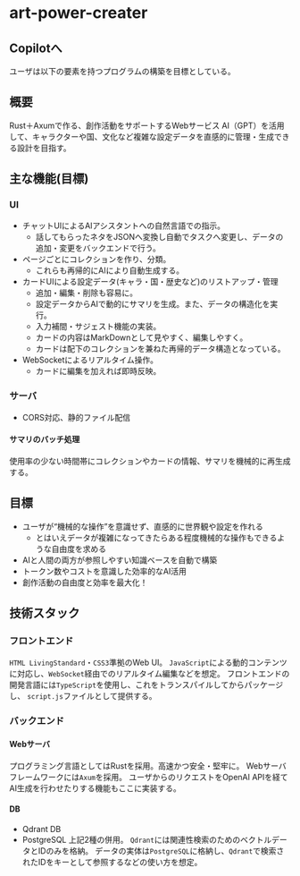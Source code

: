 # art-power-creater

## Copilotへ
ユーザは以下の要素を持つプログラムの構築を目標としている。

## 概要
Rust＋Axumで作る、創作活動をサポートするWebサービス
AI（GPT）を活用して、キャラクターや国、文化など複雑な設定データを直感的に管理・生成できる設計を目指す。

## 主な機能(目標)
### UI
- チャットUIによるAIアシスタントへの自然言語での指示。
  - 話してもらったネタをJSONへ変換し自動でタスクへ変更し、データの追加・変更をバックエンドで行う。
- ページごとにコレクションを作り、分類。
  - これらも再帰的にAIにより自動生成する。
- カードUIによる設定データ(キャラ・国・歴史など)のリストアップ・管理
  - 追加・編集・削除も容易に。
  - 設定データからAIで動的にサマリを生成。また、データの構造化を実行。
  - 入力補間・サジェスト機能の実装。
  - カードの内容はMarkDownとして見やすく、編集しやすく。
  - カードは配下のコレクションを兼ねた再帰的データ構造となっている。
- WebSocketによるリアルタイム操作。
  - カードに編集を加えれば即時反映。

### サーバ
- CORS対応、静的ファイル配信

#### サマリのバッチ処理
使用率の少ない時間帯にコレクションやカードの情報、サマリを機械的に再生成する。

## 目標
- ユーザが“機械的な操作”を意識せず、直感的に世界観や設定を作れる
  - とはいえデータが複雑になってきたらある程度機械的な操作もできるような自由度を求める
- AIと人間の両方が参照しやすい知識ベースを自動で構築
- トークン数やコストを意識した効率的なAI活用
- 創作活動の自由度と効率を最大化！


## 技術スタック
### フロントエンド
`HTML LivingStandard`・`CSS3`準拠のWeb UI。
`JavaScript`による動的コンテンツに対応し、`WebSocket`経由でのリアルタイム編集などを想定。
フロントエンドの開発言語には`TypeScript`を使用し、これをトランスパイルしてからパッケージし、
`script.js`ファイルとして提供する。

### バックエンド
#### Webサーバ
プログラミング言語としてはRustを採用。高速かつ安全・堅牢に。
Webサーバフレームワークには`Axum`を採用。
ユーザからのリクエストをOpenAI APIを経てAI生成を行わせたりする機能もここに実装する。

#### DB
- Qdrant DB
- PostgreSQL
上記2種の併用。
`Qdrant`には関連性検索のためのベクトルデータとIDのみを格納。
データの実体は`PostgreSQL`に格納し、`Qdrant`で検索されたIDをキーとして参照するなどの使い方を想定。